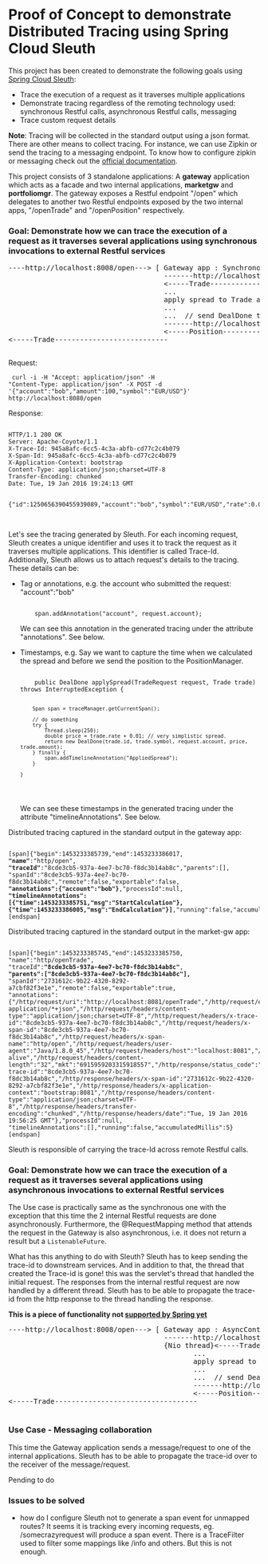 # Proof of Concept to demonstrate Distributed Tracing using Spring Cloud Sleuth
This project has been created to demonstrate the following goals using <a href="https://github.com/spring-cloud/spring-cloud-sleuth">Spring Cloud Sleuth</a>: 
 <ul>
 <li>Trace the execution of a request as it traverses multiple applications</li>
 <li>Demonstrate tracing regardless of the remoting technology used: synchronous Restful calls, asynchronous Restful calls, messaging</li>
 <li>Trace custom request details</li> 
 </ul>   
<b>Note</b>: Tracing will be collected in the standard output using a json format. There are other means to collect tracing. For instance, we can use Zipkin or send the tracing to a messaging endpoint. To know how to configure zipkin or messaging check out the <a href="https://github.com/spring-cloud/spring-cloud-sleuth">official documentation</a>. 

This project consists of 3 standalone applications: A <b>gateway</b> application which acts as a facade and two internal applications, <b>marketgw</b> and <b>portfoliomgr</b>. The gateway exposes a Restful endpoint "/open" which delegates to another two Restful endpoints exposed by the two internal apps, "/openTrade" and "/openPosition" respectively.

     
<h3>Goal: Demonstrate how we can trace the execution of a request as it traverses several applications using synchronous invocations to external Restful services</h3>
 
 <pre>
----http://localhost:8008/open---> [ Gateway app : SynchronousController class ] 
                                     -------http://localhost:8081/openTrade----> [market-gw app : MarketController class]
                                     <-----Trade---------------------------
                                     ...
                                     apply spread to Trade and produce a DealDone
                                     ... 
                                     ...  // send DealDone to portfoliomgr           										
                                     -------http://localhost:8002/openPosition----> [portfoliomgr app : PortfolioController class]
                                     <-----Position---------------------------
<-----Trade---------------------------										  
  </pre>
   
Request:<p>
<code> 
   curl -i -H "Accept: application/json" -H "Content-Type: application/json" -X POST -d '{"account":"bob","amount":100,"symbol":"EUR/USD"}' http://localhost:8080/open
</code>
<p>
Response:<p>
<pre>
<code> 
HTTP/1.1 200 OK
Server: Apache-Coyote/1.1
X-Trace-Id: 945a8afc-6cc5-4c3a-abfb-cd77c2c4b079
X-Span-Id: 945a8afc-6cc5-4c3a-abfb-cd77c2c4b079
X-Application-Context: bootstrap
Content-Type: application/json;charset=UTF-8
Transfer-Encoding: chunked
Date: Tue, 19 Jan 2016 19:24:13 GMT

{"id":1250656390455939089,"account":"bob","symbol":"EUR/USD","rate":0.01058461760416928,"amount":100.0}
</code>
</pre>

<p>Let's see the tracing generated by Sleuth. For each incoming request, Sleuth creates a unique identifier and uses it to track the request as it traverses multiple applications. This identifier is called Trace-Id. Additionally, Sleuth allows us to attach request's details to the tracing. These details can be:
<ul>
<li>Tag or annotations, e.g. the account who submitted the request: "account":"bob"
<pre><code>
	span.addAnnotation("account", request.account);		
</code></pre>
We can see this annotation in the generated tracing under the attribute "annotations". See below.
<p>  
</li>
<li>Timestamps, e.g. Say we want to capture the time when we calculated the spread and before we send the position to the PositionManager.
<pre><code>
	public DealDone applySpread(TradeRequest request, Trade trade) throws InterruptedException {
	
		Span span = traceManager.getCurrentSpan();
		
		// do something
		try {
			Thread.sleep(250);
			double price = trade.rate + 0.01; // very simplistic spread. 
			return new DealDone(trade.id, trade.symbol, request.account, price, trade.amount);
		} finally {
			span.addTimelineAnnotation("AppliedSpread");
		}
		
	}
</code></pre>
We can see these timestamps in the generated tracing under the attribute "timelineAnnotations". See below.
</li>   
</ul>   

Distributed tracing captured in the standard output in the gateway app:<p>
<pre><code>
[span]{"begin":1453233385739,"end":1453233386017,
<b>"name"</b>:"http/open",
<b>"traceId"</b>:"8cde3cb5-937a-4ee7-bc70-f8dc3b14ab8c","parents":[],
"spanId":"8cde3cb5-937a-4ee7-bc70-f8dc3b14ab8c","remote":false,"exportable":false,
<b>"annotations":{"account":"bob"}</b>,"processId":null,
<b>"timelineAnnotations":[{"time":1453233385751,"msg":"StartCalculation"},{"time":1453233386005,"msg":"EndCalculation"}]</b>,"running":false,"accumulatedMillis":278}
[endspan]
</code></pre>
 
Distributed tracing captured in the standard output in the market-gw app:<p>
<pre><code>
[span]{"begin":1453233385745,"end":1453233385750,
"name":"http/openTrade",
"traceId":<b>"8cde3cb5-937a-4ee7-bc70-f8dc3b14ab8c"</b>,
<b>"parents":["8cde3cb5-937a-4ee7-bc70-f8dc3b14ab8c"],</b>
"spanId":"2731612c-9b22-4320-8292-a7cbf82f3e1e","remote":false,"exportable":true,
"annotations":{"/http/request/uri":"http://localhost:8081/openTrade","/http/request/endpoint":"/openTrade","/http/request/method":"POST","/http/request/headers/accept":"application/json, application/*+json","/http/request/headers/content-type":"application/json;charset=UTF-8","/http/request/headers/x-trace-id":"8cde3cb5-937a-4ee7-bc70-f8dc3b14ab8c","/http/request/headers/x-span-id":"8cde3cb5-937a-4ee7-bc70-f8dc3b14ab8c","/http/request/headers/x-span-name":"http/open","/http/request/headers/user-agent":"Java/1.8.0_45","/http/request/headers/host":"localhost:8081","/http/request/headers/connection":"keep-alive","/http/request/headers/content-length":"32","mkt":"6915959203315918557","/http/response/status_code":"200","/http/response/headers/x-trace-id":"8cde3cb5-937a-4ee7-bc70-f8dc3b14ab8c","/http/response/headers/x-span-id":"2731612c-9b22-4320-8292-a7cbf82f3e1e","/http/response/headers/x-application-context":"bootstrap:8081","/http/response/headers/content-type":"application/json;charset=UTF-8","/http/response/headers/transfer-encoding":"chunked","/http/response/headers/date":"Tue, 19 Jan 2016 19:56:25 GMT"},"processId":null,
"timelineAnnotations":[],"running":false,"accumulatedMillis":5}
[endspan]
</code></pre>
 

Sleuth is responsible of carrying the trace-Id across remote Restful calls. 

<h3>Goal: Demonstrate how we can trace the execution of a request as it traverses several applications using asynchronous invocations to external Restful services</h3>
The Use case is practically same as the synchronous one with the exception that this time the 2 internal Restful requests are done asynchronously. Furthermore, the @RequestMapping method that attends the request in the Gateway is also asynchronous, i.e. it does not return a result but a <code>ListenableFuture<Position></code>. 

What has this anything to do with Sleuth? Sleuth has to keep sending the trace-id to downstream services. And in addition to that, the thread that created the Trace-id is gone! this was the servlet's thread that handled the initial request. The responses from the internal restful request are now handled by a different thread. Sleuth has to be able to propagate the trace-id from the http response to the thread handling the response.

<b>This is a piece of functionality not <a href="https://github.com/spring-cloud/spring-cloud-sleuth/issues/124">supported by Spring yet</a> </b>
 
 <pre>
----http://localhost:8008/open---> [ Gateway app : AsyncController class ] 
                                     -------http://localhost:8081/openTrade----> [market-gw app : MarketController class]
                                     {Nio thread}<-----Trade---------------------------
                                            ...
                                            apply spread to Trade and produce a DealDone
                                            ... 
                                            ...  // send DealDone to portfoliomgr           										
                                            -------http://localhost:8002/openPosition----> [portfoliomgr app : PortfolioController class]
                                            <-----Position---------------------------
<-----Trade----------------------------------										  
  </pre>


<h3>Use Case - Messaging collaboration</h3>
This time the Gateway application sends a message/request to one of the internal applications. Sleuth has to be able to propagate the trace-id over to the receiver of the message/request. 
 
Pending to do

<h3>Issues to be solved</h3>
<ul>
<li>how do I configure Sleuth not to generate a span event for unmapped routes? It seems it is tracking every incoming requests, eg. /somecrazyrequest will produce a 
span event. There is a TraceFilter used to filter some mappings like /info and others. But this is not enough. </li>
</ul>


